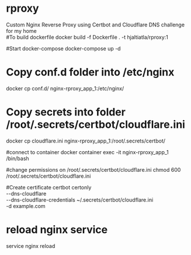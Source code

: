 # rproxy  
Custom Nginx Reverse Proxy using Certbot and Cloudflare DNS challenge for my home  
#To build dockerfile
docker build -f Dockerfile . -t hjaltiatla/rproxy:1

#Start docker-compose 
docker-compose up -d

# Copy conf.d folder into /etc/nginx
docker cp conf.d/ nginx-rproxy_app_1:/etc/nginx/

# Copy secrets into folder   /root/.secrets/certbot/cloudflare.ini
docker cp cloudflare.ini nginx-rproxy_app_1:/root/.secrets/certbot/

#connect to container 
docker container exec -it nginx-rproxy_app_1 /bin/bash

#change permissions on /root/.secrets/certbot/cloudflare.ini
chmod 600 /root/.secrets/certbot/cloudflare.ini

#Create certificate
certbot certonly \
  --dns-cloudflare \
  --dns-cloudflare-credentials ~/.secrets/certbot/cloudflare.ini \
  -d example.com

  # reload nginx service
  service nginx reload
